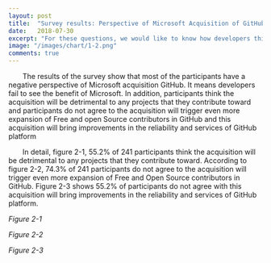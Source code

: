 ```yaml
---
layout: post
title:  "Survey results: Perspective of Microsoft Acquisition of GitHub"
date:   2018-07-30
excerpt: "For these questions, we would like to know how developers think about the Microsoft acquisition of GitHub. Thus, we asked them about their knowledge about GitHub."
image: "/images/chart/1-2.png"
comments: true
---
```


<script src="https://ajax.googleapis.com/ajax/libs/jquery/3.3.1/jquery.min.js"></script>
<script src="https://code.highcharts.com/highcharts.js"></script>
<script src="https://code.highcharts.com/modules/exporting.js"></script>
<script src="https://code.highcharts.com/modules/export-data.js"></script>
<link rel="stylesheet" href="{{ "/assets/css/table.css" | absolute_url }}">
<link rel="stylesheet" href="{{ "/assets/css/chart.css" | absolute_url }}">
<link rel="stylesheet" href="{{ "/assets/css/grid.css" | absolute_url }}">
<script src="{{ "/assets/js/chart/02.js" | absolute_url }}"></script>

<div id="content">   
  <p>&emsp;&emsp;The results of the survey show that most of the participants have a negative perspective of Microsoft acquisition GitHub. It means developers fail to see the benefit of Microsoft. In addition, participants think the acquisition will be detrimental to any projects that they contribute toward and participants do not agree to the acquisition will trigger even more expansion of Free and open Source contributors in GitHub and this acquisition will bring improvements in the reliability and services of GitHub platform</p>
  <p>&emsp;&emsp;In detail, figure 2-1, 55.2% of 241 participants think the acquisition will be detrimental to any projects that they contribute toward. According to figure 2-2, 74.3% of 241 participants do not agree to the acquisition will trigger even more expansion of Free and Open Source contributors in GitHub. Figure 2-3  shows 55.2% of participants do not agree with this acquisition will bring improvements in the reliability and services of GitHub platform.</p>
  <div class="spacer"></div>
  <div class="grid-container">
    <div class="row">
      <div class="col-6">
        <div class="chart" id="2-1"></div>
        <p id="chart-des"><i>Figure 2-1</i></p>
      </div>
      <div class="col-6">
        <div class="chart" id="2-2"></div>
        <p id="chart-des"><i>Figure 2-2</i></p>
      </div>
    </div>
    <div class="row">
      <div class="col-3" style="min-width:300px;"></div> 
      <div class="col-6">
        <div class="chart" id="2-3"></div>
        <p id="chart-des"><i>Figure 2-3</i></p>
      </div>
      <div class="col-3" style="min-width:300px;"></div>
    </div>
  </div>
</div>
<script src="{{ "/assets/js/chart/02.js" | absolute_url }}"></script>
